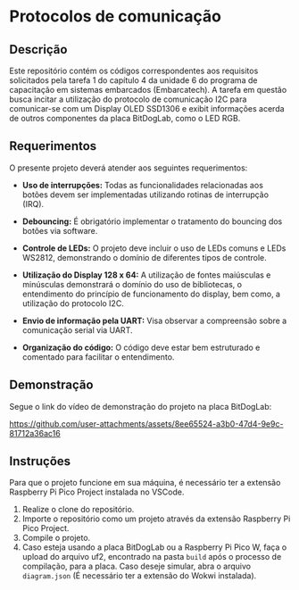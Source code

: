 # Protocolos de comunicação

## Descrição

Este repositório contém os códigos correspondentes aos requisitos solicitados pela tarefa 1 do capítulo 4 da unidade 6 do programa de capacitação em sistemas embarcados (Embarcatech). A tarefa em questão busca incitar a utilização do protocolo de comunicação I2C para comunicar-se com um Display OLED SSD1306 e exibit informações acerda de outros componentes da placa BitDogLab, como o LED RGB.

## Requerimentos

O presente projeto deverá atender aos seguintes requerimentos:

* __Uso de interrupções:__ Todas as funcionalidades relacionadas aos botões devem ser implementadas utilizando rotinas de interrupção (IRQ). 

* __Debouncing:__ É obrigatório implementar o tratamento do bouncing dos botões via software.

* __Controle de LEDs:__ O projeto deve incluir o uso de LEDs comuns e LEDs WS2812, demonstrando o domínio de diferentes tipos de controle.

* __Utilização do Display 128 x 64:__ A utilização de fontes maiúsculas e minúsculas demonstrará o domínio do uso de bibliotecas, o entendimento do princípio de funcionamento do display, bem como, a utilização do protocolo I2C.

* __Envio de informação pela UART:__ Visa observar a compreensão sobre a comunicação serial via UART.

* __Organização do código:__ O código deve estar bem estruturado e comentado para facilitar o entendimento.

## Demonstração

Segue o link do vídeo de demonstração do projeto na placa BitDogLab:

https://github.com/user-attachments/assets/8ee65524-a3b0-47d4-9e9c-81712a36ac16

## Instruções

Para que o projeto funcione em sua máquina, é necessário ter a extensão Raspberry Pi Pico Project instalada no VSCode.

1. Realize o clone do repositório.
2. Importe o repositório como um projeto através da extensão Raspberry Pi Pico Project.
3. Compile o projeto.
4. Caso esteja usando a placa BitDogLab ou a Raspberry Pi Pico W, faça o upload do arquivo uf2, encontrado na pasta `build` após o processo de compilação, para a placa. Caso deseje simular, abra o arquivo `diagram.json` (É necessário ter a extensão do Wokwi instalada).
